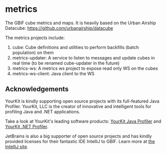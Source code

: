 metrics
=======

The GBIF cube metrics and maps. It is heavily based on the Urban Airship Datacube:
https://github.com/urbanairship/datacube

The metrics projects include:
1) cube: Cube definitions and utilities to perform backfills (batch population) on them
2) metrics-updater: A service to listen to messages and update cubes in real time (to be renamed cube-updater in the future)
3) metrics-ws: A metrics ws project to expose read only WS on the cubes
4) metrics-ws-client: Java client to the WS

Acknowledgements
----------------
YourKit is kindly supporting open source projects with its full-featured Java Profiler. YourKit, LLC is the creator of innovative and intelligent tools for profiling Java and .NET applications.

Take a look at YourKit's leading software products: <a href="http://www.yourkit.com/java/profiler/index.jsp">YourKit Java Profiler</a> and <a href="http://www.yourkit.com/.net/profiler/index.jsp">YourKit .NET Profiler</a>.

JetBrains is also a big supporter of open source projects and has kindly provided licenses for their fantastic IDE IntelliJ to GBIF. Learn more at <a href="http://www.jetbrains.com/idea/">the IntelliJ site</a>.
